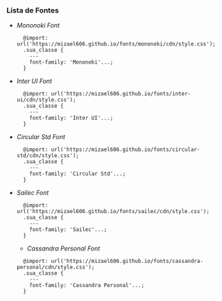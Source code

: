 ### Lista de Fontes

- *Mononoki Font*
  ```
    @import: url('https://mizael606.github.io/fonts/mononoki/cdn/style.css');
    .sua_classe {
      ---
      font-family: 'Mononoki'...;
    }
  ```

- *Inter UI Font*
  ```
    @import: url('https://mizael606.github.io/fonts/inter-ui/cdn/style.css');
    .sua_classe {
      ---
      font-family: 'Inter UI'...;
    }
  ```

- *Circular Std Font*
  ```
    @import: url('https://mizael606.github.io/fonts/circular-std/cdn/style.css');
    .sua_classe {
      ---
      font-family: 'Circular Std'...;
    }
  ```

- *Sailec Font*
  ```
    @import: url('https://mizael606.github.io/fonts/sailec/cdn/style.css');
    .sua_classe {
      ---
      font-family: 'Sailec'...;
    }
  ```

  - *Cassandra Personal Font*
  ```
    @import: url('https://mizael606.github.io/fonts/cassandra-personal/cdn/style.css');
    .sua_classe {
      ---
      font-family: 'Cassandra Personal'...;
    }
  ```